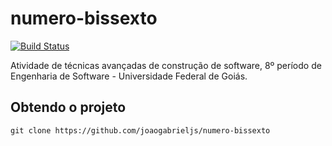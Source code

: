 # numero-bissexto

[![Build Status](https://travis-ci.org/joaogabrieljs/numero-bissexto.svg?branch=master)](https://travis-ci.org/joaogabrieljs/numero-bissexto)

Atividade de técnicas avançadas de construção de software, 8º período de Engenharia de Software - Universidade Federal de Goiás.

## Obtendo o projeto

`git clone https://github.com/joaogabrieljs/numero-bissexto`



